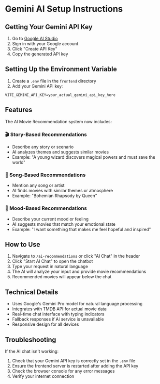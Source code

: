 # Gemini AI Setup Instructions

## Getting Your Gemini API Key

1. Go to [Google AI Studio](https://makersuite.google.com/app/apikey)
2. Sign in with your Google account
3. Click "Create API Key"
4. Copy the generated API key

## Setting Up the Environment Variable

1. Create a `.env` file in the `frontend` directory
2. Add your Gemini API key:

```env
VITE_GEMINI_API_KEY=your_actual_gemini_api_key_here
```

## Features

The AI Movie Recommendation system now includes:

### 🎬 Story-Based Recommendations
- Describe any story or scenario
- AI analyzes themes and suggests similar movies
- Example: "A young wizard discovers magical powers and must save the world"

### 🎵 Song-Based Recommendations  
- Mention any song or artist
- AI finds movies with similar themes or atmosphere
- Example: "Bohemian Rhapsody by Queen"

### 💭 Mood-Based Recommendations
- Describe your current mood or feeling
- AI suggests movies that match your emotional state
- Example: "I want something that makes me feel hopeful and inspired"

## How to Use

1. Navigate to `/ai-recommendations` or click "AI Chat" in the header
2. Click "Start AI Chat" to open the chatbot
3. Type your request in natural language
4. The AI will analyze your input and provide movie recommendations
5. Recommended movies will appear below the chat

## Technical Details

- Uses Google's Gemini Pro model for natural language processing
- Integrates with TMDB API for actual movie data
- Real-time chat interface with typing indicators
- Fallback responses if AI service is unavailable
- Responsive design for all devices

## Troubleshooting

If the AI chat isn't working:
1. Check that your Gemini API key is correctly set in the `.env` file
2. Ensure the frontend server is restarted after adding the API key
3. Check the browser console for any error messages
4. Verify your internet connection
